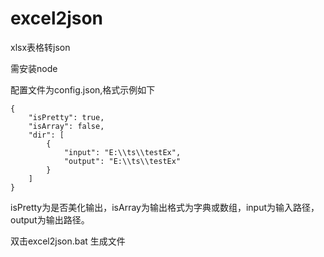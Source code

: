 # excel2json
xlsx表格转json

需安装node

配置文件为config.json,格式示例如下

```
{
    "isPretty": true,
    "isArray": false,
    "dir": [
        {
            "input": "E:\\ts\\testEx",
            "output": "E:\\ts\\testEx"
        }
    ]
}
```
isPretty为是否美化输出，isArray为输出格式为字典或数组，input为输入路径，output为输出路径。

双击excel2json.bat 生成文件
